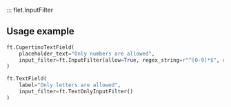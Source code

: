 ::: flet.InputFilter

## Usage example

```python
ft.CupertinoTextField(
    placeholder_text="Only numbers are allowed",
    input_filter=ft.InputFilter(allow=True, regex_string=r"^[0-9]*$", replacement_string="")
)
```

```python
ft.TextField(
    label="Only letters are allowed",
    input_filter=ft.TextOnlyInputFilter()
)
```